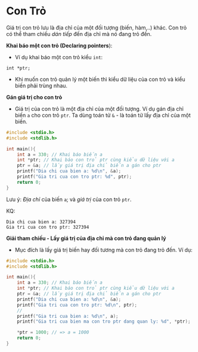 # Con Trỏ

Giá trị con trỏ lưu là địa chỉ của một đối tượng (biến, hàm,..) khác. Con trỏ có thể tham chiếu *dán tiếp* đến địa chỉ mà nó đang trỏ đến.

**Khai báo một con trỏ (Declaring pointers**):
- Ví dụ khai báo một con trỏ kiểu `int`:
```
int *ptr;
```
- Khi muốn con trỏ quản lý một biến thì kiểu dữ liệu của con trỏ và kiểu biến phải trùng nhau.

**Gán giá trị cho con trỏ**
- Giá trị của con trỏ là một địa chỉ của một đối tượng. Ví dụ gán địa chỉ biến `a` cho con trỏ `ptr`. Ta dùng toán tử `&` - là toán tử lấy địa chỉ của một biến.
```c
#include <stdio.h>
#include <stdlib.h>

int main(){
    int a = 330; // Khai báo biến a
    int *ptr; // Khai báo con trỏ ptr cùng kiểu dữ liệu với a
    ptr = &a; // lấy giá trị địa chỉ biến a gán cho ptr
    printf("Dia chi cua bien a: %d\n", &a);
    printf("Gia tri cua con tro ptr: %d", ptr);
    return 0;
}
```
Lưu ý: *Địa chỉ* của biến `a`; và *giá trị* của con trỏ `ptr`.

KQ:
```
Dia chi cua bien a: 327394
Gia tri cua con tro ptr: 327394
```

**Giải tham chiếu - Lấy giá trị của địa chỉ mà con trỏ đang quản lý**
-  Mục đích là lấy giá trị biến hay đối tương mà con trỏ đang trỏ đến. Ví dụ:
```c
#include <stdio.h>
#include <stdlib.h>

int main(){
    int a = 330; // Khai báo biến a
    int *ptr; // Khai báo con trỏ ptr cùng kiểu dữ liệu với a
    ptr = &a; // lấy giá trị địa chỉ biến a gán cho ptr
    printf("Dia chi cua bien a: %d\n", &a);
    printf("Gia tri cua con tro ptr: %d\n", ptr);
    //
    printf("Gia tri cua bien a: %d\n", a);
    printf("Gia tri cua bien ma con tro ptr dang quan ly: %d", *ptr);

    *ptr = 1000; // => a = 1000
    return 0;
}
```